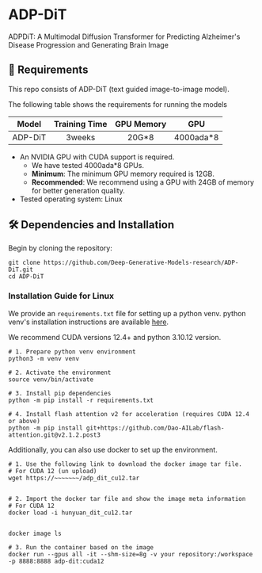 # ADP-DiT 

ADPDiT: A Multimodal Diffusion Transformer for Predicting Alzheimer's Disease Progression and Generating Brain Image


## 📜 Requirements

This repo consists of ADP-DiT (text guided image-to-image model).

The following table shows the requirements for running the models

|          Model          |      Training Time      |   GPU  Memory   |       GPU       |
|:-----------------------:|:-----------------------:|:---------------:|:---------------:|
|         ADP-DiT         |          3weeks         |       20G*8    |    4000ada*8    |

* An NVIDIA GPU with CUDA support is required. 
  * We have tested 4000ada*8 GPUs.
  * **Minimum**: The minimum GPU memory required is 12GB.
  * **Recommended**: We recommend using a GPU with 24GB of memory for better generation quality.
* Tested operating system: Linux

## 🛠️ Dependencies and Installation

Begin by cloning the repository:
```shell
git clone https://github.com/Deep-Generative-Models-research/ADP-DiT.git
cd ADP-DiT
```

### Installation Guide for Linux

We provide an `requirements.txt` file for setting up a python venv.
python venv's installation instructions are available [here](https://docs.python.org/ko/3.10/library/venv.html).

We recommend CUDA versions 12.4+ and python 3.10.12 version.

```shell
# 1. Prepare python venv environment
python3 -m venv venv

# 2. Activate the environment
source venv/bin/activate

# 3. Install pip dependencies
python -m pip install -r requirements.txt

# 4. Install flash attention v2 for acceleration (requires CUDA 12.4 or above)
python -m pip install git+https://github.com/Dao-AILab/flash-attention.git@v2.1.2.post3
```

Additionally, you can also use docker to set up the environment.
```shell
# 1. Use the following link to download the docker image tar file.
# For CUDA 12 (un upload)
wget https://~~~~~~~/adp_dit_cu12.tar


# 2. Import the docker tar file and show the image meta information
# For CUDA 12
docker load -i hunyuan_dit_cu12.tar


docker image ls

# 3. Run the container based on the image
docker run --gpus all -it --shm-size=8g -v your repository:/workspace -p 8888:8888 adp-dit:cuda12
```

  
